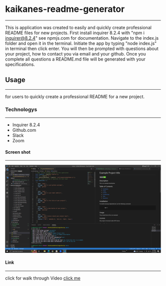 # kaikanes-readme-generator
***
This is application was created to easily and quickly create professional README files for new projects. First install inquirer 8.2.4 with "npm i inquirer@8.2.4" see npmjs.com for documentation.  Navigate to the index.js folder and open it in the terminal. Initiate the app by typing "node index.js" in terminal then click enter. You will then be prompted with questions about your project, how to contact you via email and your github. Once you complete all questions a README.md file will be generated with your specifications.
## Usage
***
for users to quickly create a professional README for a new project.
### Technologys
***
* Inquirer 8.2.4
* Github.com
* Slack
* Zoom
#### Screen shot
***
![image](./assets/images/Screenshot%20(77).png)
#### Link
***
click for walk through Video
[click me](https://lacnoskillz.github.io/kaikanes-readme-generator/)